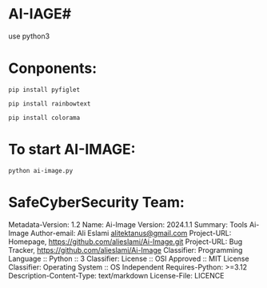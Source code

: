 # AI-IAGE#

use python3

# Conponents:
```
pip install pyfiglet
```
```
pip install rainbowtext
```
```
pip install colorama
```

# To start AI-IMAGE:
```
python ai-image.py
```

# SafeCyberSecurity Team:

Metadata-Version: 1.2 Name: Ai-Image Version: 2024.1.1 Summary: Tools Ai-Image Author-email: Ali Eslami alitektanus@gmail.com Project-URL: Homepage, https://github.com/alieslami/Ai-Image.git Project-URL: Bug Tracker, https://github.com/alieslami/Ai-Image Classifier: Programming Language :: Python :: 3 Classifier: License :: OSI Approved :: MIT License Classifier: Operating System :: OS Independent Requires-Python: >=3.12 Description-Content-Type: text/markdown License-File: LICENCE

